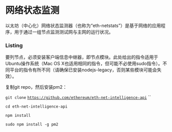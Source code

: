 # 网络状态监测

以太坊（中心化）网络状态监测器（也称为“eth-netstats”）是基于网络的应用程序，用于通过一组节点监测测试网与主网的运行状况。

### Listing

要列节点，必须安装客户端信息中继器，即节点模块。此处给出的指令适用于Ubuntu操作系统（Mac OS X也适用相同的指令，但可能不必使用sudo指令）。不同平台的指令有所不同（请确保已安装nodejs-legacy，否则某些模块可能会失效）。

复制git repo，然后安装pm2：

`git clone` [`https://github.com/ethereum/eth-net-intelligence-api`](https://github.com/ethereum/eth-net-intelligence-api) ``

`cd eth-net-intelligence-api` 

`npm install` 

`sudo npm install -g pm2`

